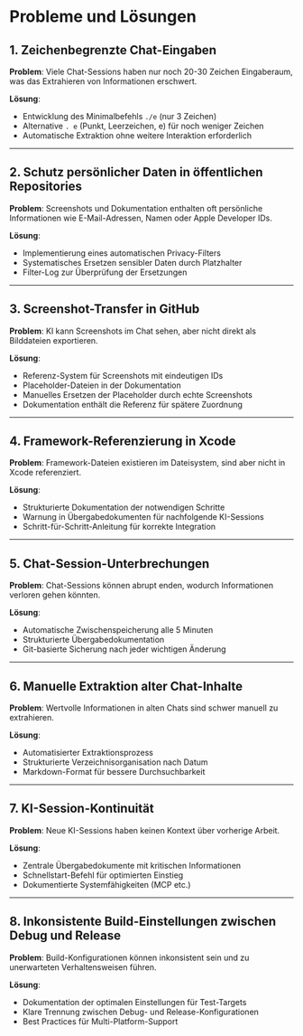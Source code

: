# Probleme und Lösungen

## 1. Zeichenbegrenzte Chat-Eingaben

**Problem**: 
Viele Chat-Sessions haben nur noch 20-30 Zeichen Eingaberaum, was das Extrahieren von Informationen erschwert.

**Lösung**: 
- Entwicklung des Minimalbefehls `./e` (nur 3 Zeichen)
- Alternative `. e` (Punkt, Leerzeichen, e) für noch weniger Zeichen
- Automatische Extraktion ohne weitere Interaktion erforderlich

---

## 2. Schutz persönlicher Daten in öffentlichen Repositories

**Problem**: 
Screenshots und Dokumentation enthalten oft persönliche Informationen wie E-Mail-Adressen, Namen oder Apple Developer IDs.

**Lösung**: 
- Implementierung eines automatischen Privacy-Filters
- Systematisches Ersetzen sensibler Daten durch Platzhalter
- Filter-Log zur Überprüfung der Ersetzungen

---

## 3. Screenshot-Transfer in GitHub

**Problem**: 
KI kann Screenshots im Chat sehen, aber nicht direkt als Bilddateien exportieren.

**Lösung**: 
- Referenz-System für Screenshots mit eindeutigen IDs
- Placeholder-Dateien in der Dokumentation
- Manuelles Ersetzen der Placeholder durch echte Screenshots
- Dokumentation enthält die Referenz für spätere Zuordnung

---

## 4. Framework-Referenzierung in Xcode

**Problem**: 
Framework-Dateien existieren im Dateisystem, sind aber nicht in Xcode referenziert.

**Lösung**: 
- Strukturierte Dokumentation der notwendigen Schritte
- Warnung in Übergabedokumenten für nachfolgende KI-Sessions
- Schritt-für-Schritt-Anleitung für korrekte Integration

---

## 5. Chat-Session-Unterbrechungen

**Problem**: 
Chat-Sessions können abrupt enden, wodurch Informationen verloren gehen könnten.

**Lösung**: 
- Automatische Zwischenspeicherung alle 5 Minuten
- Strukturierte Übergabedokumentation
- Git-basierte Sicherung nach jeder wichtigen Änderung

---

## 6. Manuelle Extraktion alter Chat-Inhalte

**Problem**: 
Wertvolle Informationen in alten Chats sind schwer manuell zu extrahieren.

**Lösung**: 
- Automatisierter Extraktionsprozess
- Strukturierte Verzeichnisorganisation nach Datum
- Markdown-Format für bessere Durchsuchbarkeit

---

## 7. KI-Session-Kontinuität

**Problem**: 
Neue KI-Sessions haben keinen Kontext über vorherige Arbeit.

**Lösung**: 
- Zentrale Übergabedokumente mit kritischen Informationen
- Schnellstart-Befehl für optimierten Einstieg
- Dokumentierte Systemfähigkeiten (MCP etc.)

---

## 8. Inkonsistente Build-Einstellungen zwischen Debug und Release

**Problem**: 
Build-Konfigurationen können inkonsistent sein und zu unerwarteten Verhaltensweisen führen.

**Lösung**: 
- Dokumentation der optimalen Einstellungen für Test-Targets
- Klare Trennung zwischen Debug- und Release-Konfigurationen
- Best Practices für Multi-Platform-Support
